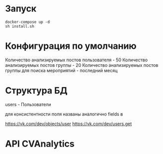 # Запуск

```
docker-compose up -d
sh install.sh
```

# Конфигурация по умолчанию

Количество анализируемых постов пользователя - 50
Количество анализируемых постов группы - 20
Количество анализируемых постов группы для поиска мероприятий - последний месяц


# Структура БД

users - Пользователи

для консистентности поля названы аналогично fields в

https://vk.com/dev/objects/user
https://vk.com/dev/users.get


# API CVAnalytics

```


```
